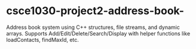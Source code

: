 # csce1030-project2-address-book-
Address book system using C++ structures, file streams, and dynamic arrays.   Supports Add/Edit/Delete/Search/Display with helper functions like loadContacts, findMaxId, etc. 
